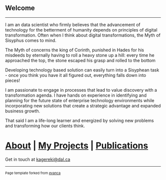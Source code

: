 ## Welcome

---

I am an data scientist who firmly believes that the advancement of technology for the betterment of humanity depends on principles of digital transformation. Often when I think about digital transformations, the Myth of Sisyphus comes to mind.

The Myth of concerns the king of Corinth, punished in Hades for his misdeeds by eternally having to roll a heavy stone up a hill: every time he approached the top, the stone escaped his grasp and rolled to the bottom

Developing technology based solution can easily turn into a Sisyphean task - once you think you have it all figured out, everything falls down into pieces!

I am passionate to engage in processes that lead to value discovery with a transformation agenda. I have hands on experience in identifying and planning for the future state of enterprise technology environments while incorporating new solutions that create a strategic advantage and expanded business growth.

That said I am a life-long learner and energized by solving new problems and transforming how our clients think.



# [About](http://example.com/) | [My Projects](http://google.com/) | [Publications](/pdf/sample_presentation.pdf) 


Get in touch at kagereki@dal.ca


---
<p style="font-size:11px">Page template forked from <a href="https://github.com/evanca/quick-portfolio">evanca</a></p>
<!-- Remove above link if you don't want to attibute -->
